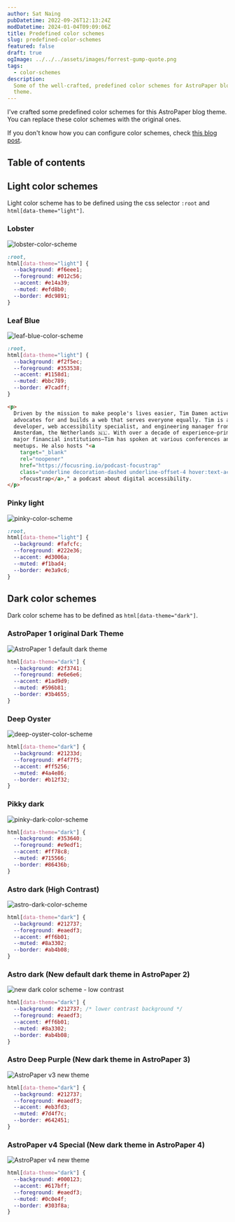 ```yaml
---
author: Sat Naing
pubDatetime: 2022-09-26T12:13:24Z
modDatetime: 2024-01-04T09:09:06Z
title: Predefined color schemes
slug: predefined-color-schemes
featured: false
draft: true
ogImage: ../../../assets/images/forrest-gump-quote.png
tags:
  - color-schemes
description:
  Some of the well-crafted, predefined color schemes for AstroPaper blog
  theme.
---
```


I've crafted some predefined color schemes for this AstroPaper blog theme. You can replace these color schemes with the original ones.

If you don't know how you can configure color schemes, check [this blog post](https://astro-paper.pages.dev/presentations/customizing-astropaper-theme-color-schemes/).

## Table of contents

## Light color schemes

Light color scheme has to be defined using the css selector `:root` and `html[data-theme="light"]`.

### Lobster

![lobster-color-scheme](https://user-images.githubusercontent.com/53733092/192282447-1d222faf-a3ce-44a9-9cfe-ac873155e5a9.png)

```css
:root,
html[data-theme="light"] {
  --background: #f6eee1;
  --foreground: #012c56;
  --accent: #e14a39;
  --muted: #efd8b0;
  --border: #dc9891;
}
```

### Leaf Blue

![leaf-blue-color-scheme](https://user-images.githubusercontent.com/53733092/192318782-e80e3c39-54b5-423e-8f4b-9ae60402fc8d.png)

```css
:root,
html[data-theme="light"] {
  --background: #f2f5ec;
  --foreground: #353538;
  --accent: #1158d1;
  --muted: #bbc789;
  --border: #7cadff;
}
```

```html
<p>
  Driven by the mission to make people's lives easier, Tim Damen actively
  advocates for and builds a web that serves everyone equally. Tim is a frontend
  developer, web accessibility specialist, and engineering manager from
  Amsterdam, the Netherlands 🇳🇱. With over a decade of experience—primarily at
  major financial institutions—Tim has spoken at various conferences and
  meetups. He also hosts "<a
    target="_blank"
    rel="noopener"
    href="https://focusring.io/podcast-focustrap"
    class="underline decoration-dashed underline-offset-4 hover:text-accent"
    >focustrap</a>," a podcast about digital accessibility.
</p>
```

### Pinky light

![pinky-color-scheme](https://user-images.githubusercontent.com/53733092/192286510-892d0042-2d6d-471e-bb72-954221ae2d17.png)

```css
:root,
html[data-theme="light"] {
  --background: #fafcfc;
  --foreground: #222e36;
  --accent: #d3006a;
  --muted: #f1bad4;
  --border: #e3a9c6;
}
```

## Dark color schemes

Dark color scheme has to be defined as `html[data-theme="dark"]`.

### AstroPaper 1 original Dark Theme

![AstroPaper 1 default dark theme](https://user-images.githubusercontent.com/53733092/215769153-13b0ad8d-5ba2-44b1-af06-e5ae61293f62.png)

```css
html[data-theme="dark"] {
  --background: #2f3741;
  --foreground: #e6e6e6;
  --accent: #1ad9d9;
  --muted: #596b81;
  --border: #3b4655;
}
```

### Deep Oyster

![deep-oyster-color-scheme](https://user-images.githubusercontent.com/53733092/192314524-45ec5904-3d8f-450a-9edf-1e32c5e11d6c.png)

```css
html[data-theme="dark"] {
  --background: #21233d;
  --foreground: #f4f7f5;
  --accent: #ff5256;
  --muted: #4a4e86;
  --border: #b12f32;
}
```

### Pikky dark

![pinky-dark-color-scheme](https://user-images.githubusercontent.com/53733092/192307050-fbd55326-911c-4001-87c6-a8ad9378ac2e.png)

```css
html[data-theme="dark"] {
  --background: #353640;
  --foreground: #e9edf1;
  --accent: #ff78c8;
  --muted: #715566;
  --border: #86436b;
}
```

### Astro dark (High Contrast)

![astro-dark-color-scheme](https://user-images.githubusercontent.com/53733092/215680520-59427bb0-f4cb-48c0-bccc-f182a428d72d.svg)

```css
html[data-theme="dark"] {
  --background: #212737;
  --foreground: #eaedf3;
  --accent: #ff6b01;
  --muted: #8a3302;
  --border: #ab4b08;
}
```

### Astro dark (New default dark theme in AstroPaper 2)

![new dark color scheme - low contrast](https://user-images.githubusercontent.com/53733092/215772856-d5b7ae35-ddaa-4ed6-b0bf-3fa5dbcf834c.png)

```css
html[data-theme="dark"] {
  --background: #212737; /* lower contrast background */
  --foreground: #eaedf3;
  --accent: #ff6b01;
  --muted: #8a3302;
  --border: #ab4b08;
}
```

### Astro Deep Purple (New dark theme in AstroPaper 3)

![AstroPaper v3 new theme](https://github.com/satnaing/astro-paper/assets/53733092/c8b5d7e1-a3bc-4852-a5ad-4abf7b3cec79)

```css
html[data-theme="dark"] {
  --background: #212737;
  --foreground: #eaedf3;
  --accent: #eb3fd3;
  --muted: #7d4f7c;
  --border: #642451;
}
```

### AstroPaper v4 Special (New dark theme in AstroPaper 4)

![AstroPaper v4 new theme](https://github.com/satnaing/astro-paper/assets/53733092/66eb74dc-7a0e-4f2e-982d-25f5c443b25a)

```css
html[data-theme="dark"] {
  --background: #000123;
  --accent: #617bff;
  --foreground: #eaedf3;
  --muted: #0c0e4f;
  --border: #303f8a;
}
```
